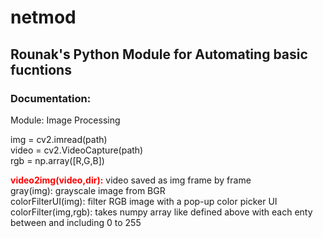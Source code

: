 # netmod
## Rounak's Python Module for Automating basic fucntions

### Documentation:

Module: Image Processing </br>

  img = cv2.imread(path) </br>
  video = cv2.VideoCapture(path) </br>
  rgb = np.array([R,G,B]) </br>
  
  <b style="color:red;">video2img(video,dir):</b> video saved as img frame by frame </br>
  gray(img): grayscale image from BGR </br>
  colorFilterUI(img): filter RGB image with a pop-up color picker UI </br>
  colorFilter(img,rgb): takes numpy array like defined above with each enty between and including 0 to 255 </br>
  
  




